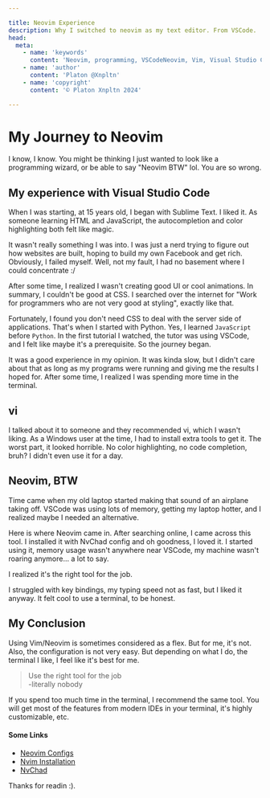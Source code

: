 ```yaml
---

title: Neovim Experience 
description: Why I switched to neovim as my text editor. From VSCode. 
head:
  meta:
    - name: 'keywords'
      content: 'Neovim, programming, VSCodeNeovim, Vim, Visual Studio Code, VScode, vi, text editor, programming, coding, rust, python, go' 
    - name: 'author'
      content: 'Platon @Xnpltn'
    - name: 'copyright'
      content: '© Platon Xnpltn 2024'

---
```

# My Journey to Neovim

I know, I know. You might be thinking I just wanted to look like a programming wizard, or be able to say "Neovim BTW" lol. 
You are so wrong.

## My experience with Visual Studio Code

When I was starting, at 15 years old, I began with Sublime Text. I liked it. As someone learning HTML and JavaScript, the autocompletion and color highlighting both felt like magic.

It wasn't really something I was into. I was just a nerd trying to figure out how websites are built, hoping to build my own Facebook and get rich. Obviously, I failed myself. Well, not my fault, I had no basement where I could concentrate :/

After some time, I realized I wasn't creating good UI or cool animations. In summary, I couldn't be good at CSS. I searched over the internet for "Work for programmers who are not very good at styling", exactly like that. 

Fortunately, I found you don't need CSS to deal with the server side of applications. That's when I started with Python. Yes, I learned `JavaScript` before `Python`. In the first tutorial I watched, the tutor was using VSCode, and I felt like maybe it's a prerequisite. So the journey began.

It was a good experience in my opinion. It was kinda slow, but I didn't care about that as long as my programs were running and giving me the results I hoped for. After some time, I realized I was spending more time in the terminal. 

## vi 

I talked about it to someone and they recommended vi, which I wasn't liking. As a Windows user at the time, I had to install extra tools to get it. The worst part, it looked horrible. No color highlighting, no code completion, bruh? I didn't even use it for a day. 



## Neovim, BTW 

Time came when my old laptop started making that sound of an airplane taking off. VSCode was using lots of memory, getting my laptop hotter, and I realized maybe I needed an alternative.

Here is where Neovim came in. After searching online, I came across this tool. I installed it with NvChad config and oh goodness, I loved it. I started using it, memory usage wasn't anywhere near VSCode, my machine wasn't roaring anymore... a lot to say.

I realized it's the right tool for the job.

I struggled with key bindings, my typing speed not as fast, but I liked it anyway. It felt cool to use a terminal, to be honest. 

## My Conclusion

Using Vim/Neovim is sometimes considered as a flex. But for me, it's not. Also, the configuration is not very easy. But depending on what I do, the terminal I like, I feel like it's best for me.

> Use the right tool for the job <br/>
    -literally nobody

If you spend too much time in the terminal, I recommend the same tool. You will get most of the features from modern IDEs in your terminal, it's highly customizable, etc.

#### Some Links
- <a href="https://github.com/xnpltn/dotfles" target="_blank">Neovim Configs</a>
- <a href="https://github.com/neovim/neovim/blob/master/INSTALL.md" target="_blank">Nvim Installation</a>
- <a href="https://nvchad.com/docs/quickstart/install" target="_blank">NvChad</a>


Thanks for readin :).



